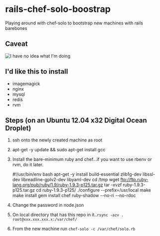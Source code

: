 # rails-chef-solo-boostrap

Playing around with chef-solo to bootstrap new machines with rails barebones

## Caveat

![I have no idea what I'm doing](http://farm8.staticflickr.com/7392/11079402145_15ac409a0e_o.jpg)

## I'd like this to install

* imagemagick
* nginx
* mysql
* redis
* rvm

## Steps (on an Ubuntu 12.04 x32 Digital Ocean Droplet)

1. ssh onto the newly created machine as root
2. apt-get -y update && sudo apt-get install gcc
3. Install the bare-minimum ruby and chef...if you want to use rbenv or rvm, do it later.

    #!/usr/bin/env bash
    apt-get -y install build-essential zlib1g-dev libssl-dev libreadline-gplv2-dev libyaml-dev
    cd /tmp
    wget ftp://ftp.ruby-lang.org/pub/ruby/1.9/ruby-1.9.3-p125.tar.gz
    tar -xvzf ruby-1.9.3-p125.tar.gz
    cd ruby-1.9.3-p125/
    ./configure --prefix=/usr/local
    make
    make install
    gem install chef ruby-shadow --no-ri --no-rdoc
4. Change the password in node.json
5. On local directory that has this repo in it..`rsync -azv . root@xxx.xxx.xxx.x:/var/chef/`
6. From the new machine run `chef-solo -c /var/chef/solo.rb`